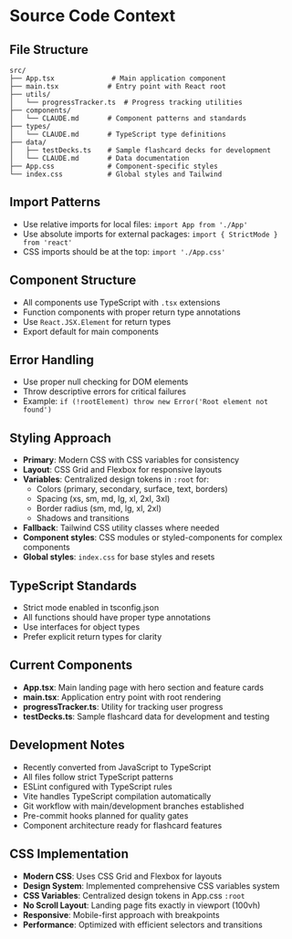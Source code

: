 # Source Code Context

## File Structure

```mermaid
src/
├── App.tsx              # Main application component
├── main.tsx            # Entry point with React root
├── utils/
│   └── progressTracker.ts  # Progress tracking utilities
├── components/
│   └── CLAUDE.md       # Component patterns and standards
├── types/
│   └── CLAUDE.md       # TypeScript type definitions
├── data/
│   ├── testDecks.ts    # Sample flashcard decks for development
│   └── CLAUDE.md       # Data documentation
├── App.css             # Component-specific styles
└── index.css           # Global styles and Tailwind
```

## Import Patterns

- Use relative imports for local files: `import App from './App'`
- Use absolute imports for external packages: `import { StrictMode } from 'react'`
- CSS imports should be at the top: `import './App.css'`

## Component Structure

- All components use TypeScript with `.tsx` extensions
- Function components with proper return type annotations
- Use `React.JSX.Element` for return types
- Export default for main components

## Error Handling

- Use proper null checking for DOM elements
- Throw descriptive errors for critical failures
- Example: `if (!rootElement) throw new Error('Root element not found')`

## Styling Approach

- **Primary**: Modern CSS with CSS variables for consistency
- **Layout**: CSS Grid and Flexbox for responsive layouts
- **Variables**: Centralized design tokens in `:root` for:
  - Colors (primary, secondary, surface, text, borders)
  - Spacing (xs, sm, md, lg, xl, 2xl, 3xl)
  - Border radius (sm, md, lg, xl, 2xl)
  - Shadows and transitions
- **Fallback**: Tailwind CSS utility classes where needed
- **Component styles**: CSS modules or styled-components for complex components
- **Global styles**: `index.css` for base styles and resets

## TypeScript Standards

- Strict mode enabled in tsconfig.json
- All functions should have proper type annotations
- Use interfaces for object types
- Prefer explicit return types for clarity

## Current Components

- **App.tsx**: Main landing page with hero section and feature cards
- **main.tsx**: Application entry point with root rendering
- **progressTracker.ts**: Utility for tracking user progress
- **testDecks.ts**: Sample flashcard data for development and testing

## Development Notes

- Recently converted from JavaScript to TypeScript
- All files follow strict TypeScript patterns
- ESLint configured with TypeScript rules
- Vite handles TypeScript compilation automatically
- Git workflow with main/development branches established
- Pre-commit hooks planned for quality gates
- Component architecture ready for flashcard features

## CSS Implementation

- **Modern CSS**: Uses CSS Grid and Flexbox for layouts
- **Design System**: Implemented comprehensive CSS variables system
- **CSS Variables**: Centralized design tokens in App.css `:root`
- **No Scroll Layout**: Landing page fits exactly in viewport (100vh)
- **Responsive**: Mobile-first approach with breakpoints
- **Performance**: Optimized with efficient selectors and transitions
